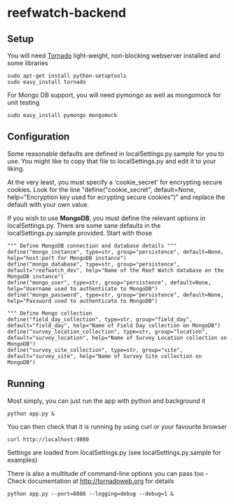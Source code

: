 # reefwatch-backend

## Setup
You will need [Tornado](https://tornadoweb.org) light-weight, non-blocking webserver installed and some libraries

```
sudo apt-get install python-setuptools
sudo easy_install tornado
```

For Mongo DB support, you will need pymongo as well as mongomock for unit testing
```
sudo easy_install pymongo mongomock
```

## Configuration
Some reasonable defaults are defined in localSettings.py.sample for you to use. You might like to copy that file to localSettings.py and edit it to your liking.

At the very least, you must specify a 'cookie_secret' for encrypting secure cookies.
Look for the line "define("cookie_secret", default=None, help="Encryption key used for ecrypting secure cookies")" and replace the default with your own value.

If you wish to use **MongoDB**, you must define the relevant options in localSettings.py.
There are some sane defaults in the localSettings.py.sample provided. Start with those
```
""" Define MongoDB connection and database details """
define("mongo_instance", type=str, group="persistence", default=None, help="host:port for MongoDB instance")
define("mongo_database", type=str, group="persistence", default="reefwatch_dev", help="Name of the Reef Watch database on the MongoDB instance")
define("mongo_user", type=str, group="persistence", default=None, help="Username used to authenticate to MongoDB")
define("mongo_password", type=str, group="persistence", default=None, help="Password used to authenticate to MongoDB")

""" Define Mongo collection 
define("field_day_collection", type=str, group="field_day", default="field_day", help="Name of Field Day collection on MongoDB")
define("survey_location_collection", type=str, group="location", default="survey_location", help="Name of Survey Location collection on MongoDB")
define("survey_site_collection", type=str, group="site", default="survey_site", help="Name of Survey Site collection on MongoDB")
```
## Running

Most simply, you can just run the app with python and background it
```
python app.py &
```
You can then check that it is running by using curl or your favourite browser
```
curl http://localhost:9880
```
Settings are loaded from localSettings.py (see localSettings.py.sample for examples)

There is also a multitude of command-line options you can pass too - Check documentation at http://tornadoweb.org for details
```
python app.py --port=8888 --logging=debug --debug=1 &
```
